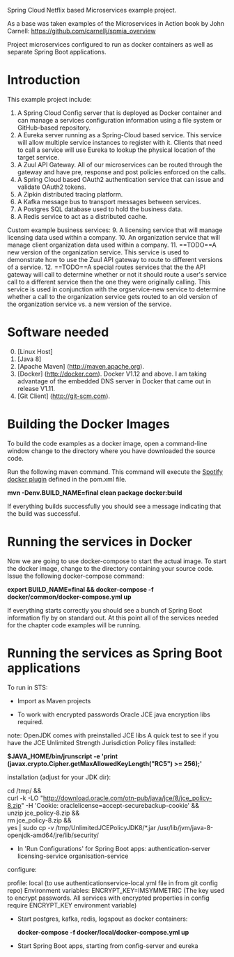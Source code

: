 Spring Cloud Netflix based Microservices example project.

As a base was taken examples of the Microservices in Action book by John Carnell: 
https://github.com/carnellj/spmia_overview

Project microservices configured to run as docker containers as well as separate Spring Boot applications.

# Introduction
This example project include:

1.  A Spring Cloud Config server that is deployed as Docker container and can manage a services configuration information using a file system or GitHub-based repository.
2.  A Eureka server running as a Spring-Cloud based service.  This service will allow multiple service instances to register with it.  Clients that need to call a service will use Eureka to lookup the physical location of the target service.
3.  A Zuul API Gateway.  All of our microservices can be routed through the gateway and have pre, response and post policies enforced on the calls.
4.  A Spring Cloud based OAuth2 authentication service that can issue and validate OAuth2 tokens.
5.  A Zipkin distributed tracing platform.
6.  A Kafka message bus to transport messages between services.
7.  A Postgres SQL database used to hold the business data.
8.  A Redis service to act as a distributed cache.

Custom example business services:
9.  A licensing service that will manage licensing data used within a company.
10. An organization service that will manage client organization data used within a company.
11. ==TODO==A new version of the organization service.  This service is used to demonstrate how to use the Zuul API gateway to route to different versions of a service.
12. ==TODO==A special routes services that the the API gateway will call to determine whether or not it should route a user's service call to a different service then the one they were originally calling.  This service is used in conjunction with the orgservice-new service to determine whether a call to the organization service gets routed to an old version of the organization service vs. a new version of the service.


# Software needed
0.  [Linux Host]
1.  [Java 8]
2.	[Apache Maven] (http://maven.apache.org).
3.	[Docker] (http://docker.com). Docker V1.12 and above. I am taking advantage of the embedded DNS server in Docker that came out in release V1.11.
4.	[Git Client] (http://git-scm.com).

# Building the Docker Images
To build the code examples as a docker image, open a command-line window change to the directory where you have downloaded the source code.

Run the following maven command.  This command will execute the [Spotify docker plugin](https://github.com/spotify/docker-maven-plugin) defined in the pom.xml file.  
   
   **mvn -Denv.BUILD_NAME=final clean package docker:build**

If everything builds successfully you should see a message indicating that the build was successful.

# Running the services in Docker

Now we are going to use docker-compose to start the actual image.  To start the docker image,
change to the directory containing  your source code.  Issue the following docker-compose command:

   **export BUILD_NAME=final && docker-compose -f docker/common/docker-compose.yml up**

If everything starts correctly you should see a bunch of Spring Boot information fly by on standard out.  At this point all of the services needed for the chapter code examples will be running.

# Running the services as Spring Boot applications

To run in STS:
- Import as Maven projects

- To work with encrypted passwords Oracle JCE java encryption libs required.


note: OpenJDK comes with preinstalled JCE libs
A quick test to see if you have the JCE Unlimited Strength Jurisdiction Policy files installed: 

  **$JAVA_HOME/bin/jrunscript -e 'print (javax.crypto.Cipher.getMaxAllowedKeyLength("RC5") >= 256);'**

installation (adjust for your JDK dir):

cd /tmp/ && \
	curl -k -LO "http://download.oracle.com/otn-pub/java/jce/8/jce_policy-8.zip" -H 'Cookie: oraclelicense=accept-securebackup-cookie' && \
	unzip jce_policy-8.zip && \
	rm jce_policy-8.zip && \
	yes | sudo cp -v /tmp/UnlimitedJCEPolicyJDK8/*.jar /usr/lib/jvm/java-8-openjdk-amd64/jre/lib/security/


- In 'Run Configurations' for Spring Boot apps: 
	authentication-server 
	licensing-service
	organisation-service

configure:

profile: local   (to use authenticationservice-local.yml file in from git config repo)
Environment variables:
ENCRYPT_KEY=IMSYMMETRIC
(The key used to encrypt passwords. All services with encrypted properties in config require ENCRYPT_KEY environment variable)


- Start postgres, kafka, redis, logspout as docker containers:

   **docker-compose -f docker/local/docker-compose.yml up**
   
- Start Spring Boot apps, starting from config-server and eureka
